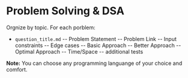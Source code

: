 # Problem Solving & DSA
Orgnize by topic. For each porblem:
- `question_title.md` 
    -- Problem Statement
    -- Problem Link
    -- Input constraints
    -- Edge cases
    -- Basic Approach 
    -- Better Approach 
    -- Optimal Approach 
    -- Time/Space
    -- additional tests

**Note:** You can choose any programming languange of your choice and comfort.

